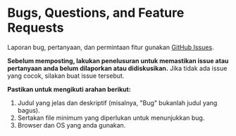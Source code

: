 # Bugs, Questions, and Feature Requests

Laporan bug, pertanyaan, dan permintaan fitur gunakan [GitHub Issues](/issues).

**Sebelum memposting, lakukan penelusuran untuk memastikan issue atau pertanyaan anda belum dilaporkan atau didiskusikan.** Jika tidak ada issue yang cocok, silakan buat issue tersebut.

**Pastikan untuk mengikuti arahan berikut:**

1. Judul yang jelas dan deskriptif (misalnya, "Bug" bukanlah judul yang bagus).
2. Sertakan file minimum yang diperlukan untuk menunjukkan bug.
3. Browser dan OS yang anda gunakan.